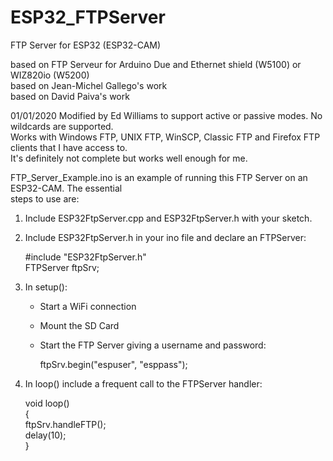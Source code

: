 # ESP32_FTPServer

FTP Server for ESP32 (ESP32-CAM)
 
based on FTP Serveur for Arduino Due and Ethernet shield (W5100) or WIZ820io (W5200)  
based on Jean-Michel Gallego's work  
based on David Paiva's work  

01/01/2020  Modified by Ed Williams to support active or passive modes. No wildcards are supported.   
  Works with Windows FTP, UNIX FTP, WinSCP, Classic FTP and Firefox FTP clients that I have access to.  
  It's definitely not complete but works well enough for me.  

FTP_Server_Example.ino is an example of running this FTP Server on an ESP32-CAM.  The essential  
steps to use are:  

1.  Include ESP32FtpServer.cpp and ESP32FtpServer.h with your sketch.

2.  Include ESP32FtpServer.h in your ino file and declare an FTPServer: 

      #include "ESP32FtpServer.h"  
      FTPServer ftpSrv;  

3.  In setup():
    - Start a WiFi connection
    - Mount the SD Card
    - Start the FTP Server giving a username and password:

      ftpSrv.begin("espuser", "esppass");

4.  In loop() include a frequent call to the FTPServer handler:

      void loop()  
      {  
        ftpSrv.handleFTP();  
        delay(10);  
      }  
      

